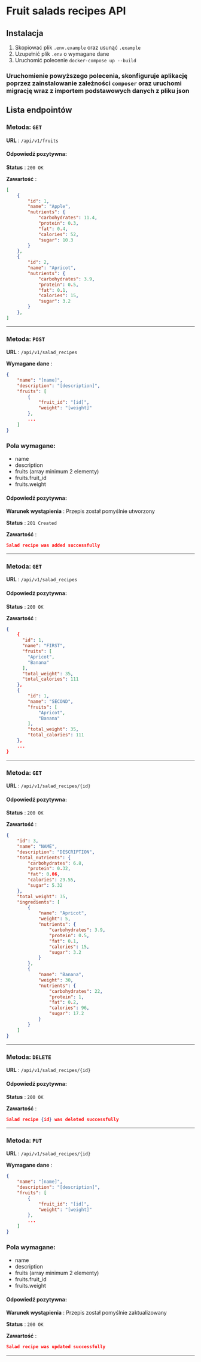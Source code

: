 # Fruit salads recipes API

## Instalacja

1. Skopiować plik `.env.example` oraz usunąć `.example`
2. Uzupełnić plik `.env` o wymagane dane
3. Uruchomić polecenie `docker-compose up --build`

### Uruchomienie powyższego polecenia, skonfiguruje aplikację poprzez zainstalowanie zależności `composer` oraz uruchomi migrację wraz z importem podstawowych danych z pliku json

## Lista endpointów


### Metoda: ` GET `
**URL** : `/api/v1/fruits`

#### Odpowiedź pozytywna:

**Status** : `200 OK`

**Zawartość** :
```json
[
    {
        "id": 1,
        "name": "Apple",
        "nutrients": {
            "carbohydrates": 11.4,
            "protein": 0.3,
            "fat": 0.4,
            "calories": 52,
            "sugar": 10.3
        }
    },
    {
        "id": 2,
        "name": "Apricot",
        "nutrients": {
            "carbohydrates": 3.9,
            "protein": 0.5,
            "fat": 0.1,
            "calories": 15,
            "sugar": 3.2
        }
    },
]

```
---

### Metoda: ` POST `
**URL** : `/api/v1/salad_recipes`

**Wymagane dane** :
```json
{
    "name": "[name]",
    "description": "[description]",
    "fruits": [
        {
            "fruit_id": "[id]",
            "weight": "[weight]"
        },
        ...
    ]
}
```

### Pola wymagane:
- name
- description
- fruits (array minimum 2 elementy)
- fruits.fruit_id
- fruits.weight

#### Odpowiedź pozytywna:

**Warunek wystąpienia** : Przepis został pomyślnie utworzony

**Status** : `201 Created`

**Zawartość** :
```json
Salad recipe was added successfully
```

---

### Metoda: ` GET `
**URL** : `/api/v1/salad_recipes`

#### Odpowiedź pozytywna:

**Status** : `200 OK`

**Zawartość** :
```json
{
    {
      "id": 1,
      "name": "FIRST",
      "fruits": [
        "Apricot",
        "Banana"
      ],
      "total_weight": 35,
      "total_calories": 111
    },
    {
        "id": 1,
        "name": "SECOND",
        "fruits": [
            "Apricot",
            "Banana"
        ],
        "total_weight": 35,
        "total_calories": 111
    },
    ...
}

```
---

### Metoda: ` GET `
**URL** : `/api/v1/salad_recipes/{id}`

#### Odpowiedź pozytywna:

**Status** : `200 OK`

**Zawartość** :
```json
{
    "id": 3,
    "name": "NAME",
    "description": "DESCRIPTION",
    "total_nutrients": {
        "carbohydrates": 6.8,
        "protein": 0.32,
        "fat": 0.06,
        "calories": 29.55,
        "sugar": 5.32
    },
    "total_weight": 35,
    "ingredients": [
        {
            "name": "Apricot",
            "weight": 5,
            "nutrients": {
                "carbohydrates": 3.9,
                "protein": 0.5,
                "fat": 0.1,
                "calories": 15,
                "sugar": 3.2
            }
        },
        {
            "name": "Banana",
            "weight": 30,
            "nutrients": {
                "carbohydrates": 22,
                "protein": 1,
                "fat": 0.2,
                "calories": 96,
                "sugar": 17.2
            }
        }
    ]
}

```
---

### Metoda: ` DELETE `
**URL** : `/api/v1/salad_recipes/{id}`

#### Odpowiedź pozytywna:

**Status** : `200 OK`

**Zawartość** :
```json
Salad recipe {id} was deleted successfully
```

---

### Metoda: ` PUT `
**URL** : `/api/v1/salad_recipes/{id}`

**Wymagane dane** :
```json
{
    "name": "[name]",
    "description": "[description]",
    "fruits": [
        {
            "fruit_id": "[id]",
            "weight": "[weight]"
        },
        ...
    ]
}
```
### Pola wymagane:
- name
- description
- fruits (array minimum 2 elementy)
- fruits.fruit_id
- fruits.weight
#### Odpowiedź pozytywna:

**Warunek wystąpienia** : Przepis został pomyślnie zaktualizowany

**Status** : `200 OK`

**Zawartość** :
```json
Salad recipe was updated successfully
```

---

